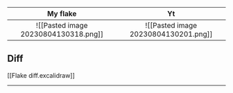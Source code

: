 My flake|Yt
:--:|:--:
![[Pasted image 20230804130318.png]]|![[Pasted image 20230804130201.png]]

## Diff
[[Flake diff.excalidraw]]

---
